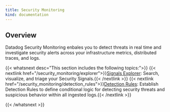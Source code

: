 ```yaml
---
title: Security Monitoring
kind: documentation
---
```


## Overview

Datadog Security Monitoring enbales you to detect threats in real time and investigate security alerts across your infrastructure metrics, distributed traces, and logs.

{{< whatsnext desc="This section includes the following topics:">}}
  {{< nextlink href="/security_monitoring/explorer">}}<u>Signals Explorer</u>: Search, visualize, and triage your Security Signals.{{< /nextlink >}}
  {{< nextlink href="/security_monitoring/detection_rules">}}<u>Detection Rules</u>: Establish Detection Rules to define conditional logic for detecting security threats and suspicious behavior within all ingested logs.{{< /nextlink >}}

{{< /whatsnext >}}
